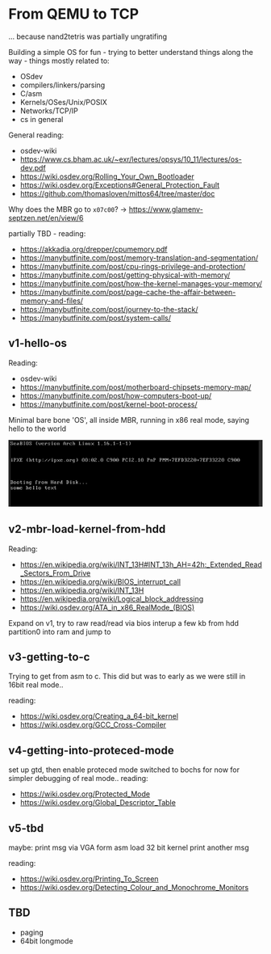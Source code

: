 # From QEMU to TCP
... because nand2tetris was partially ungratifing

Building a simple OS for fun - trying to better understand things along the way - things mostly related to:
* OSdev
* compilers/linkers/parsing
* C/asm
* Kernels/OSes/Unix/POSIX
* Networks/TCP/IP
* cs in general

General reading:
* osdev-wiki
* https://www.cs.bham.ac.uk/~exr/lectures/opsys/10_11/lectures/os-dev.pdf
* https://wiki.osdev.org/Rolling_Your_Own_Bootloader
* https://wiki.osdev.org/Exceptions#General_Protection_Fault
* https://github.com/thomasloven/mittos64/tree/master/doc

Why does the MBR go to `x07c00`? -> https://www.glamenv-septzen.net/en/view/6

partially TBD - reading:
* https://akkadia.org/drepper/cpumemory.pdf
* https://manybutfinite.com/post/memory-translation-and-segmentation/
* https://manybutfinite.com/post/cpu-rings-privilege-and-protection/
* https://manybutfinite.com/post/getting-physical-with-memory/
* https://manybutfinite.com/post/how-the-kernel-manages-your-memory/
* https://manybutfinite.com/post/page-cache-the-affair-between-memory-and-files/
* https://manybutfinite.com/post/journey-to-the-stack/
* https://manybutfinite.com/post/system-calls/

## v1-hello-os
Reading:
* osdev-wiki
* https://manybutfinite.com/post/motherboard-chipsets-memory-map/
* https://manybutfinite.com/post/how-computers-boot-up/
* https://manybutfinite.com/post/kernel-boot-process/

Minimal bare bone 'OS', all inside MBR, running in x86 real mode, saying hello to the world

![QEMU with vnc](https://github.com/zrthstr/fromQEMUtoTCP/blob/main/v1-hello-os/doc/screen.png)

## v2-mbr-load-kernel-from-hdd
Reading:
* https://en.wikipedia.org/wiki/INT_13H#INT_13h_AH=42h:_Extended_Read_Sectors_From_Drive
* https://en.wikipedia.org/wiki/BIOS_interrupt_call
* https://en.wikipedia.org/wiki/INT_13H
* https://en.wikipedia.org/wiki/Logical_block_addressing
* https://wiki.osdev.org/ATA_in_x86_RealMode_(BIOS)

Expand on v1, try to raw read/read via bios interup a few kb from hdd partition0 into ram and jump to

## v3-getting-to-c
Trying to get from asm to c.
This did but was to early as we were still in 16bit real mode..

reading:
* https://wiki.osdev.org/Creating_a_64-bit_kernel
* https://wiki.osdev.org/GCC_Cross-Compiler

## v4-getting-into-proteced-mode
set up gtd, then enable proteced mode
switched to bochs for now for simpler debugging of real mode..
reading:
* https://wiki.osdev.org/Protected_Mode
* https://wiki.osdev.org/Global_Descriptor_Table

## v5-tbd
maybe:
print msg via VGA form asm
load 32 bit kernel
print another msg

reading:
* https://wiki.osdev.org/Printing_To_Screen
* https://wiki.osdev.org/Detecting_Colour_and_Monochrome_Monitors


## TBD
* paging
* 64bit longmode
